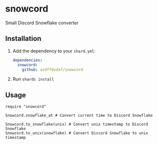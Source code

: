 # snowcord

Small Discord Snowflake converter

## Installation

1. Add the dependency to your `shard.yml`:

   ```yaml
   dependencies:
     snowcord:
       github: asdffdsdaf/snowcord
   ```

2. Run `shards install`

## Usage

```crystal
require "snowcord"

Snowcord.snowflake_at # Convert current time to Discord Snowflake

Snowcord.to_snowflake(unix) # Convert unix timestamp to Discord Snowflake
Snowcord.to_unix(snowflake) # Convert Discord Snowflake to unix timestamp
```
